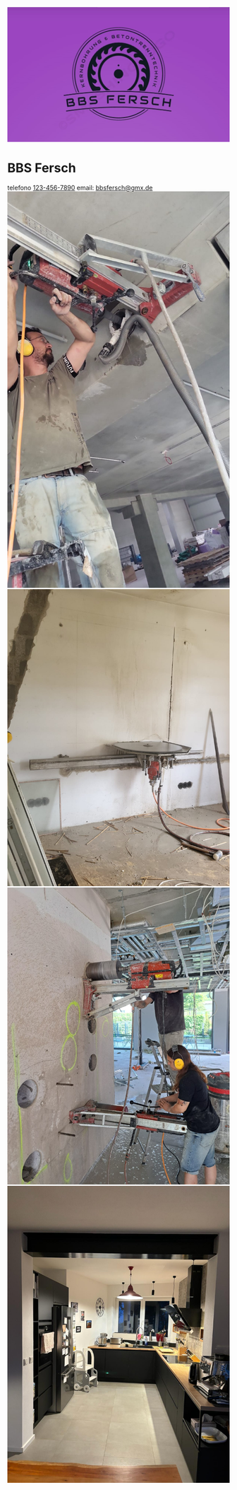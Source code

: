 ![logo](./IMG-20240314-WA0008.png)
# BBS Fersch
telefono  [123-456-7890](tel:1234567890)
email:  [bbsfersch@gmx.de](email:bbsfersch@gmx.de)
![logo](./IMG-20240314-WA0009.jpg)
![logo](./IMG-20240314-WA0010.jpg)
![logo](./IMG-20240314-WA0011.jpg)
![logo](./IMG-20240314-WA0012.jpg)
